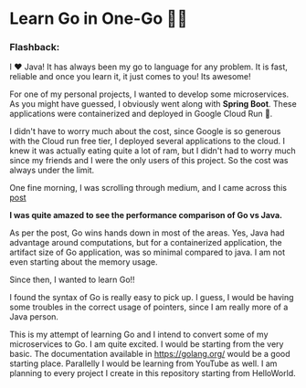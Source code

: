 # Learn Go in One-Go 🐱‍💻

 ### Flashback:
  I ❤️ Java! It has always been my go to language for any problem.  It is fast, reliable and once  you learn it, it just comes to you! Its awesome! 
 
 For one of my personal projects, I wanted to develop some microservices.  As you might have guessed, I obviously went along with **Spring Boot**.  These applications were containerized and deployed in Google Cloud Run 🤍.

I didn't have to worry much about the cost, since Google is so generous with the Cloud run free tier,  I deployed several applications to the cloud. I knew it was actually eating quite a lot of ram, but I didn't had to worry much since my friends and I were the only users of this project. So the cost was always under the limit. 

One fine morning, I was scrolling through medium, and I came across this [post](https://medium.com/@dexterdarwich/comparison-between-java-go-and-rust-fdb21bd5fb7c) 

**I was quite amazed to see the performance comparison of Go vs Java.**  

As per the post,  Go wins hands down in  most of the areas. Yes, Java had advantage around computations, but for a containerized application, the artifact size of Go application, was so minimal compared to java. I am not even starting about the memory usage. 

Since then, I wanted to learn Go!!

I found the syntax of Go is really easy to pick up. I guess, I would be having some troubles in the correct usage of pointers, since I am really more of a Java person.

This is my attempt of learning Go and I intend to convert some of my microservices to Go. 
I am quite excited.  I would be starting from the very basic. The documentation available in https://golang.org/ would be a good starting place. Parallelly I would be learning from YouTube as well. I am planning to every project I create in this repository starting from HelloWorld. 

